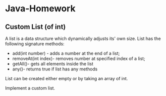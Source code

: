 # Java-Homework

## Custom List (of int)

A list is a data structure which dynamically adjusts its' own size.
List has the following signature methods:

- add(int number) - adds a number at the end of a list;
- removeAt(int index)- removes number at specified index of a list;
- getAll()- gets all elements inside the list
- any()- returns true if list has any methods

List can be created either empty or by taking an array of int.

Implement a custom list.